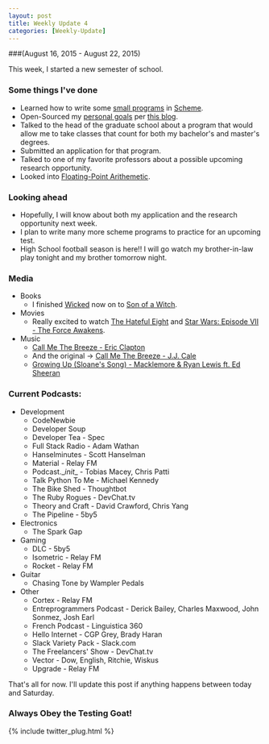 ```yaml
---
layout: post
title: Weekly Update 4
categories: [Weekly-Update]
---
```

###(August 16, 2015 - August 22, 2015)

This week, I started a new semester of school.

<!--end of excerpt-->

### Some things I've done
* Learned how to write some [small programs](https://github.com/kylegalloway/cs503) in [Scheme](http://www.schemers.org/).
* Open-Sourced my [personal goals](https://github.com/kylegalloway/personal-goals) per [this blog](http://una.im/personal-goals-guide/#💁).
* Talked to the head of the graduate school about a program that would allow me to take classes that count for both my bachelor's and master's degrees.
* Submitted an application for that program.
* Talked to one of my favorite professors about a possible upcoming research opportunity.
* Looked into [Floating-Point Arithemetic](http://floating-point-gui.de/).

### Looking ahead
* Hopefully, I will know about both my application and the research opportunity next week.
* I plan to write many more scheme programs to practice for an upcoming test.
* High School football season is here!! I will go watch my brother-in-law play tonight and my brother tomorrow night.

### Media
* Books
    * I finished [Wicked](https://www.goodreads.com/book/show/37442.Wicked) now on to [Son of a Witch](https://www.goodreads.com/book/show/13521.Son_of_a_Witch).
* Movies
    * Really excited to watch [The Hateful Eight](http://www.imdb.com/title/tt3460252/) and [Star Wars: Episode VII - The Force Awakens](http://www.imdb.com/title/tt2488496/).
* Music
    * [Call Me The Breeze - Eric Clapton](https://www.youtube.com/watch?v=zsqF3p8ORDE)
    * And the original -> [Call Me The Breeze - J.J. Cale](https://www.youtube.com/watch?v=TlppIdtLw5A)
    * [Growing Up (Sloane's Song) - Macklemore & Ryan Lewis ft. Ed Sheeran](https://www.youtube.com/watch?v=6mhtJduoCZ0)

### Current Podcasts:
* Development
    * CodeNewbie
    * Developer Soup
    * Developer Tea - Spec
    * Full Stack Radio - Adam Wathan
    * Hanselminutes - Scott Hanselman
    * Material - Relay FM
    * Podcast.\__init__ - Tobias Macey, Chris Patti
    * Talk Python To Me - Michael Kennedy
    * The Bike Shed - Thoughtbot
    * The Ruby Rogues - DevChat.tv
    * Theory and Craft - David Crawford, Chris Yang
    * The Pipeline - 5by5
* Electronics
    * The Spark Gap
* Gaming
    * DLC - 5by5
    * Isometric - Relay FM
    * Rocket - Relay FM
* Guitar
    * Chasing Tone by Wampler Pedals
* Other
    * Cortex - Relay FM
    * Entreprogrammers Podcast - Derick Bailey, Charles Maxwood, John Sonmez, Josh Earl
    * French Podcast - Linguistica 360
    * Hello Internet - CGP Grey, Brady Haran
    * Slack Variety Pack - Slack.com
    * The Freelancers' Show - DevChat.tv
    * Vector - Dow, English, Ritchie, Wiskus
    * Upgrade - Relay FM


That's all for now. I'll update this post if anything happens between today and Saturday.

### Always Obey the Testing Goat!

{% include twitter_plug.html %}
